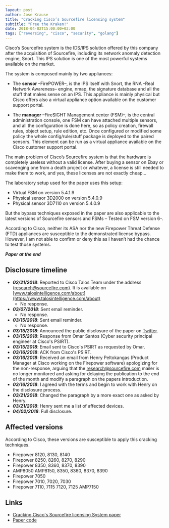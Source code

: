 ```yaml
---
layout: post
author: Jose Krause
title: "Cracking Cisco’s Sourcefire licensing system"
subtitle: "Free the Kraken!"
date: 2018-04-02T15:00:00+02:00
tags: ["reversing", "cisco", "security", "golang"]
---
```


Cisco’s Sourcefire system is the IDS/IPS solution offered by this company after the acquisition of Sourcefire, including its network anomaly detection engine, Snort. This IPS solution is one of the most powerful systems available on the market.

The system is composed mainly by two appliances:

* The **sensor** –FirePOWER–, is the IPS itself with Snort, the RNA –Real Network Awareness– engine, nmap, the signature database and all the stuff that makes sense on an IPS. This appliance is mainly physical but Cisco offers also a virtual appliance option available on the customer support portal.

* The **manager** –FireSIGHT Management center (FSM)–, is the central administration console, one FSM can have attached multiple sensors, and all the configuration is done here, so as policy creation, firewall rules, object setup, rule edition, etc. Once configured or modified some policy the whole config/rule/stuff package is deployed to the paired sensors. This element can be run as a virtual appliance available on the Cisco customer support portal.

The main problem of Cisco’s Sourcefire system is that the hardware is completely useless without a valid license. After buying a sensor on Ebay or scavenging one from a death project or whatever, a license is still needed to make them to work, and yes, these licenses are not exactly cheap...

The laboratory setup used for the paper uses this setup:

* Virtual FSM on version 5.4.1.9
* Physical sensor 3D2000 on version 5.4.0.9
* Physical sensor 3D7110 on version 5.4.0.9

But the bypass techniques exposed in the paper are also applicable to the latest versions of Sourcefire sensors and FSMs – Tested on FSM version 6-.

According to Cisco, neither its ASA nor the new Firepower Threat Defense (FTD) appliances are susceptible to the demonstrated license bypass.  However, I am not able to confirm or deny this as I haven’t had the chance to test those systems.

_**Paper at the end**_

## Disclosure timeline
* **_02/21/2018_**: Reported to Cisco Talos Team under the address (research@sourcefire.com). It is available on [www.talosintelligence.com/about](https://www.talosintelligence.com/about)
    * No response.
* **_03/07/2018_**: Sent email reminder.
    * No response.
* **_03/15/2018_**: Sent email reminder.
    * No response.
* **_03/15/2018_**: Announced the public disclosure of the paper on [Twitter](https://twitter.com/bitsniper/status/974231110132658178).
* **_03/15/2018_**: Response from Omar Santos (Cyber security principal engineer at Cisco's PSIRT).
* **_03/15/2018_**: Email sent to Cisco's PSIRT as requested by Omar.
* **_03/16/2018_**: ACK from Cisco's PSIRT.
* **_03/16/2018_**: Received an email from Henry Peltokangas (Product Manager at Cisco working on the Firepower software) apologizing for the non-response, arguing that the research@sourcefire.com mailer is no longer monitored and asking for delaying the publication to the end of the month and modify a paragraph on the papers introduction.
*  **_03/16/2018_**: I agreed with the terms and begin to work with Henry on the disclosure process.
*  **_03/21/2018_**: Changed the paragraph by a more exact one as asked by Henry.
*  **_03/21/2018_**: Henry sent me a list of affected devices.
*  **_04/02/2018_**: Full disclosure.


## Affected versions
According to Cisco, these versions are susceptible to apply this cracking techniques.

* Firepower 8120, 8130, 8140 
* Firepower 8250, 8260, 8270, 8290
* Firepower 8350, 8360, 8370, 8390
* AMP8050 AMP8150, 8350, 8360, 8370, 8390 
* Firepower 7050 
* Firepower 7010, 7020, 7030 
* Firepower 7110, 7115 7120, 7125 AMP7150

## Links
* [Cracking Cisco's Sourcefire licensing System paper](/files/cracking_sf_license_system.pdf)
* [Paper code](https://github.com/hcninja/sflicense)
